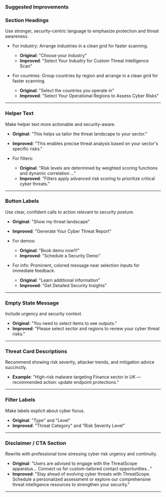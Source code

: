 ### Suggested Improvements

### Section Headings  
Use stronger, security-centric language to emphasize protection and threat awareness.  
- For industry: Arrange industries in a clean grid for faster scanning.
  - **Original**: "Choose your industry"  
  - **Improved**: "Select Your Industry for Custom Threat Intelligence Scan"

- For countries: Group countries by region and arrange in a clean grid for faster scanning. 
  - **Original**: "Select the countries you operate in"  
  - **Improved**: "Select Your Operational Regions to Assess Cyber Risks"

***

### Helper Text  
Make helper text more actionable and security-aware.  

  - **Original**: "This helps us tailor the threat landscape to your sector."  
  - **Improved**: "This enables precise threat analysis based on your sector's specific risks."

- For filters:  
  - **Original**: "Risk levels are determined by weighted scoring functions and dynamic correlation ..."  
  - **Improved**: "Filters apply advanced risk scoring to prioritize critical cyber threats."

***

### Button Labels  
Use clear, confident calls to action relevant to security posture.  

  - **Original**: "Show my threat landscape"  
  - **Improved**: "Generate Your Cyber Threat Report"

- For demos:  
  - **Original**: "Book demo now!!!"  
  - **Improved**: "Schedule a Security Demo"

- For info: Prominent, colored message near selection inputs for immediate feedback.  
  - **Original**: "Learn additional information"  
  - **Improved**: "Get Detailed Security Insights"

***

### Empty State Message  
Include urgency and security context.  

  - **Original**: "You need to select items to see outputs."  
  - **Improved**: "Please select sector and regions to review your cyber threat risks."

***

### Threat Card Descriptions 
Recommend showing risk severity, attacker trends, and mitigation advice succinctly.  

  - **Example**: "High-risk malware targeting Finance sector in UK — recommended action: update endpoint protections."

***

### Filter Labels  
Make labels explicit about cyber focus. 

  - **Original**: "Type" and "Level"  
  - **Improved**: "Threat Category" and "Risk Severity Level"

***

### Disclaimer / CTA Section  
Rewrite with professional tone stressing cyber risk urgency and continuity.  

  - **Original**: "Users are advised to engage with the ThreatScope apparatus… Connect us for custom-tailored contact opportunities…"  
  - **Improved**: "Stay ahead of evolving cyber threats with ThreatScope. Schedule a personalized assessment or explore our comprehensive threat intelligence resources to strengthen your security."

***
